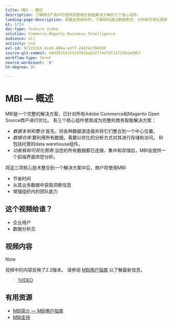```yaml
---
title: MBI — 概述
description: 了解MBI产品中可提供完整商业智能解决方案的三个核心组件。
landing-page-description: 观看此视频系列，了解如何通过数据聚合、分析和可视化图表来提供更好的业务分析和结果。
kt: 5724
doc-type: feature video
solution: Commerce,Magento Business Intelligence
audience: all
activity: use
exl-id: 97115316-bce9-406a-a3f7-24474cf8e030
source-git-commit: e8d2631b31319701beb327f42fdf1372d9dad9b7
workflow-type: tm+mt
source-wordcount: '0'
ht-degree: 0%

---
```


# MBI — 概述

MBI是一个完整的解决方案，已针对所有Adobe Commerce和Magento Open Source商户进行优化。 有三个核心组件使其成为完整的商务智能解决方案：

- _数据复制和整合_:首先，将各种数据源连接并将它们整合到一个中心位置。
- _数据仓库_:要利用所有数据，需要以优化的分析方式对其进行存储和访问。 BI包括托管的data warehouse组件。
- _功能板和可视化图表_:当您的所有数据都已连接、集中和存储后，MBI会提供一个前端界面供您分析。

将这三项核心技术整合到一个解决方案中后，商户将使用MBI:

- 节省时间
- 从其业务数据中获取洞察信息
- 增强组织内的团队能力

## 这个视频给谁？

- 企业用户
- 数据分析员

## 视频内容

>[!NOTE]
>
>视频中的内容反映了2.2版本。 请参阅 [MBI用户指南](https://experienceleague.adobe.com/docs/commerce-business-intelligence/mbi/guide-overview.html) 以了解最新信息。

>[!VIDEO](https://video.tv.adobe.com/v/35979?quality=12&learn=on)

## 有用资源

- [MBI简介 — MBI用户指南](https://experienceleague.adobe.com/docs/commerce-business-intelligence/mbi/getting-started.html)
- [MBI支持](https://experienceleague.adobe.com/docs/commerce-knowledge-base/kb/troubleshooting/miscellaneous/mbi-service-policies.html)

